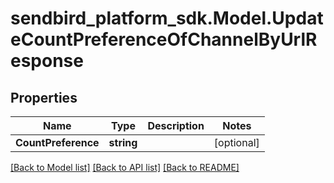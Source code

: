 
# sendbird_platform_sdk.Model.UpdateCountPreferenceOfChannelByUrlResponse

## Properties

Name | Type | Description | Notes
------------ | ------------- | ------------- | -------------
**CountPreference** | **string** |  | [optional] 

[[Back to Model list]](../README.md#documentation-for-models)
[[Back to API list]](../README.md#documentation-for-api-endpoints)
[[Back to README]](../README.md)

